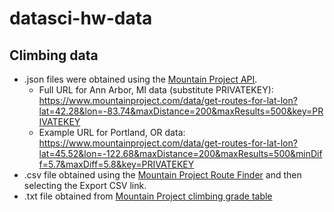 # datasci-hw-data
## Climbing data
- .json files were obtained using the [Mountain Project API](https://www.mountainproject.com/data).
  - Full URL for Ann Arbor, MI data (substitute PRIVATEKEY): https://www.mountainproject.com/data/get-routes-for-lat-lon?lat=42.28&lon=-83.74&maxDistance=200&maxResults=500&key=PRIVATEKEY
  - Example URL for Portland, OR data: https://www.mountainproject.com/data/get-routes-for-lat-lon?lat=45.52&lon=-122.68&maxDistance=200&maxResults=500&minDiff=5.7&maxDiff=5.8&key=PRIVATEKEY
- .csv file obtained using the [Mountain Project Route Finder](https://www.mountainproject.com/route-guide) and then selecting the Export CSV link.
- .txt file obtained from [Mountain Project climbing grade table](https://www.mountainproject.com/international-climbing-grades)
